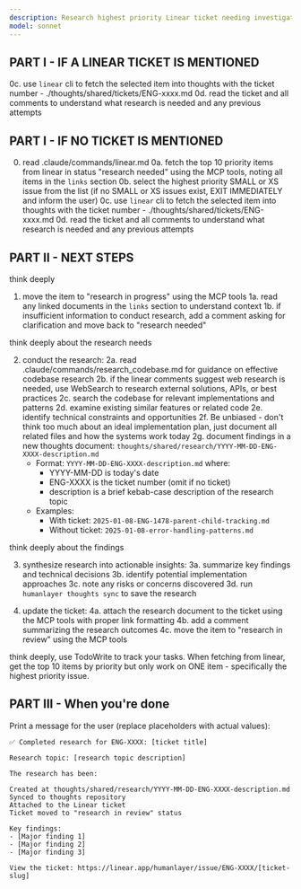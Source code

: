 ```yaml
---
description: Research highest priority Linear ticket needing investigation
model: sonnet
---
```


## PART I - IF A LINEAR TICKET IS MENTIONED

0c. use `linear` cli to fetch the selected item into thoughts with the ticket number - ./thoughts/shared/tickets/ENG-xxxx.md
0d. read the ticket and all comments to understand what research is needed and any previous attempts

## PART I - IF NO TICKET IS MENTIONED

0.  read .claude/commands/linear.md
0a. fetch the top 10 priority items from linear in status "research needed" using the MCP tools, noting all items in the `links` section
0b. select the highest priority SMALL or XS issue from the list (if no SMALL or XS issues exist, EXIT IMMEDIATELY and inform the user)
0c. use `linear` cli to fetch the selected item into thoughts with the ticket number - ./thoughts/shared/tickets/ENG-xxxx.md
0d. read the ticket and all comments to understand what research is needed and any previous attempts

## PART II - NEXT STEPS

think deeply

1. move the item to "research in progress" using the MCP tools
1a. read any linked documents in the `links` section to understand context
1b. if insufficient information to conduct research, add a comment asking for clarification and move back to "research needed"

think deeply about the research needs

2. conduct the research:
2a. read .claude/commands/research_codebase.md for guidance on effective codebase research
2b. if the linear comments suggest web research is needed, use WebSearch to research external solutions, APIs, or best practices
2c. search the codebase for relevant implementations and patterns
2d. examine existing similar features or related code
2e. identify technical constraints and opportunities
2f. Be unbiased - don't think too much about an ideal implementation plan, just document all related files and how the systems work today
2g. document findings in a new thoughts document: `thoughts/shared/research/YYYY-MM-DD-ENG-XXXX-description.md`
   - Format: `YYYY-MM-DD-ENG-XXXX-description.md` where:
     - YYYY-MM-DD is today's date
     - ENG-XXXX is the ticket number (omit if no ticket)
     - description is a brief kebab-case description of the research topic
   - Examples:
     - With ticket: `2025-01-08-ENG-1478-parent-child-tracking.md`
     - Without ticket: `2025-01-08-error-handling-patterns.md`

think deeply about the findings

3. synthesize research into actionable insights:
3a. summarize key findings and technical decisions
3b. identify potential implementation approaches
3c. note any risks or concerns discovered
3d. run `humanlayer thoughts sync` to save the research

4. update the ticket:
4a. attach the research document to the ticket using the MCP tools with proper link formatting
4b. add a comment summarizing the research outcomes
4c. move the item to "research in review" using the MCP tools

think deeply, use TodoWrite to track your tasks. When fetching from linear, get the top 10 items by priority but only work on ONE item - specifically the highest priority issue.

## PART III - When you're done

Print a message for the user (replace placeholders with actual values):

```
✅ Completed research for ENG-XXXX: [ticket title]

Research topic: [research topic description]

The research has been:

Created at thoughts/shared/research/YYYY-MM-DD-ENG-XXXX-description.md
Synced to thoughts repository
Attached to the Linear ticket
Ticket moved to "research in review" status

Key findings:
- [Major finding 1]
- [Major finding 2]
- [Major finding 3]

View the ticket: https://linear.app/humanlayer/issue/ENG-XXXX/[ticket-slug]
```
